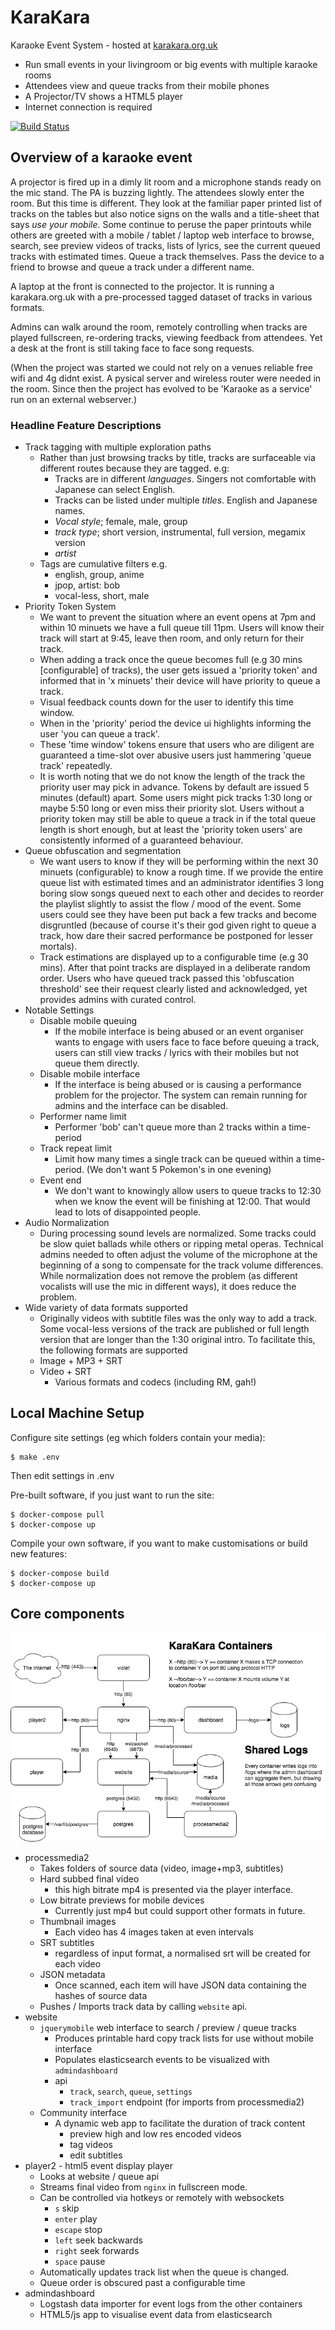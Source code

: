 KaraKara
========

Karaoke Event System - hosted at [karakara.org.uk](http://karakara.org.uk/)

* Run small events in your livingroom or big events with multiple karaoke rooms
* Attendees view and queue tracks from their mobile phones
* A Projector/TV shows a HTML5 player
* Internet connection is required

[![Build Status](https://travis-ci.org/calaldees/KaraKara.svg?branch=master)](https://travis-ci.org/calaldees/KaraKara)


Overview of a karaoke event
---------------------------

A projector is fired up in a dimly lit room and a microphone stands ready on the mic stand. The PA is buzzing lightly. The attendees slowly enter the room. But this time is different. They look at the familiar paper printed list of tracks on the tables but also notice signs on the walls and a title-sheet that says *use your mobile*. Some continue to peruse the paper printouts while others are greeted with a mobile / tablet / laptop web interface to browse, search, see preview videos of tracks, lists of lyrics, see the current queued tracks with estimated times. Queue a track themselves. Pass the device to a friend to browse and queue a track under a different name.

A laptop at the front is connected to the projector. It is running a karakara.org.uk with a pre-processed tagged dataset of tracks in various formats.

Admins can walk around the room, remotely controlling when tracks are played fullscreen, re-ordering tracks, viewing feedback from attendees. Yet a desk at the front is still taking face to face song requests.

(When the project was started we could not rely on a venues reliable free wifi and 4g didnt exist. A pysical server and wireless router were needed in the room. Since then the project has evolved to be 'Karaoke as a service' run on an external webserver.)


### Headline Feature Descriptions ###

* Track tagging with multiple exploration paths
    * Rather than just browsing tracks by title, tracks are surfaceable via different routes because they are tagged. e.g:
        * Tracks are in different *languages*. Singers not comfortable with Japanese can select English.
        * Tracks can be listed under multiple *titles*. English and Japanese names.
        * *Vocal style*; female, male, group
        * *track type*; short version, instrumental, full version, megamix version
        * *artist*
    * Tags are cumulative filters e.g.
        * english, group, anime
        * jpop, artist: bob
        * vocal-less, short, male
* Priority Token System
    * We want to prevent the situation where an event opens at 7pm and within 10 minuets we have a full queue till 11pm. Users will know their track will start at 9:45, leave then room, and only return for their track.
    * When adding a track once the queue becomes full (e.g 30 mins [configurable] of tracks), the user gets issued a 'priority token' and informed that in 'x minuets' their device will have priority to queue a track.
    * Visual feedback counts down for the user to identify this time window.
    * When in the 'priority' period the device ui highlights informing the user 'you can queue a track'.
    * These 'time window' tokens ensure that users who are diligent are guaranteed a time-slot over abusive users just hammering 'queue track' repeatedly.
    * It is worth noting that we do not know the length of the track the priority user may pick in advance. Tokens by default are issued 5 minutes (default) apart. Some users might pick tracks 1:30 long or maybe 5:50 long or even miss their priority slot. Users without a priority token may still be able to queue a track in if the total queue length is short enough, but at least the 'priority token users' are consistently informed of a guaranteed behaviour.
* Queue obfuscation and segmentation
    * We want users to know if they will be performing within the next 30 minuets (configurable) to know a rough time. If we provide the entire queue list with estimated times and an administrator identifies 3 long boring slow songs queued next to each other and decides to reorder the playlist slightly to assist the flow / mood of the event. Some users could see they have been put back a few tracks and become disgruntled (because of course it's their god given right to queue a track, how dare their sacred performance be postponed for lesser mortals).
    * Track estimations are displayed up to a configurable time (e.g 30 mins). After that point tracks are displayed in a deliberate random order. Users who have queued track passed this 'obfuscation threshold' see their request clearly listed and acknowledged, yet provides admins with curated control.
* Notable Settings
    * Disable mobile queuing
        * If the mobile interface is being abused or an event organiser wants to engage with users face to face before queuing a track, users can still view tracks / lyrics with their mobiles but not queue them directly.
    * Disable mobile interface
        * If the interface is being abused or is causing a performance problem for the projector. The system can remain running for admins and the interface can be disabled.
    * Performer name limit
        * Performer 'bob' can't queue more than 2 tracks within a time-period
    * Track repeat limit
        * Limit how many times a single track can be queued within a time-period. (We don't want 5 Pokemon's in one evening)
    * Event end
        * We don't want to knowingly allow users to queue tracks to 12:30 when we know the event will be finishing at 12:00. That would lead to lots of disappointed people.
* Audio Normalization
    * During processing sound levels are normalized. Some tracks could be slow quiet ballads while others or ripping metal operas. Technical admins needed to often adjust the volume of the microphone at the beginning of a song to compensate for the track volume differences. While normalization does not remove the problem (as different vocalists will use the mic in different ways), it does reduce the problem.
* Wide variety of data formats supported
    * Originally videos with subtitle files was the only way to add a track. Some vocal-less versions of the track are published or full length version that are longer than the 1:30 original intro. To facilitate this, the following formats are supported
    * Image + MP3 + SRT
    * Video + SRT
        * Various formats and codecs (including RM, gah!)


Local Machine Setup
-------------------

Configure site settings (eg which folders contain your media):
```
$ make .env
```
Then edit settings in .env

Pre-built software, if you just want to run the site:
```console
$ docker-compose pull
$ docker-compose up
```

Compile your own software, if you want to make customisations or build new features:
```console
$ docker-compose build
$ docker-compose up
```

Core components
---------------

![Diagram](https://raw.githubusercontent.com/calaldees/KaraKara/master/docs/architecture.png)

* processmedia2
  * Takes folders of source data (video, image+mp3, subtitles)
  * Hard subbed final video
      * this high bitrate mp4 is presented via the player interface.
  * Low bitrate previews for mobile devices
      * Currently just mp4 but could support other formats in future.
  * Thumbnail images
      * Each video has 4 images taken at even intervals
  * SRT subtitles
      * regardless of input format, a normalised srt will be created for each video
  * JSON metadata
      * Once scanned, each item will have JSON data containing the hashes of
        source data
  * Pushes / Imports track data by calling `website` api.
* website
  * `jquerymobile` web interface to search / preview / queue tracks
    * Produces printable hard copy track lists for use without mobile interface
    * Populates elasticsearch events to be visualized with `admindashboard`
    * api
      * `track`, `search`, `queue`, `settings`
      * `track_import` endpoint (for imports from processmedia2)
  * Community interface
    * A dynamic web app to facilitate the duration of track content
      * preview high and low res encoded videos
      * tag videos
      * edit subtitles
* player2 - html5 event display player
  * Looks at website / queue api
  * Streams final video from `nginx` in fullscreen mode.
  * Can be controlled via hotkeys or remotely with websockets
    * `s` skip
    * `enter` play
    * `escape` stop
    * `left` seek backwards
    * `right` seek forwards
    * `space` pause
  * Automatically updates track list when the queue is changed.
  * Queue order is obscured past a configurable time
* admindashboard
  * Logstash data importer for event logs from the other containers
  * HTML5/js app to visualise event data from elasticsearch
